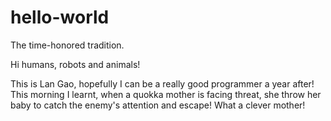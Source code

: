 # hello-world
The  time-honored tradition.

Hi humans, robots and animals!

This is Lan Gao, hopefully I can be a really good programmer a year after!
This morning I learnt, when a quokka mother is facing threat, she throw her baby to catch the enemy's attention and escape! What a clever mother!
